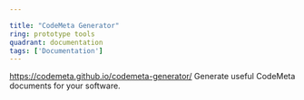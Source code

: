 ```yaml
---

title: "CodeMeta Generator"
ring: prototype tools
quadrant: documentation
tags: ['Documentation']
---
```

https://codemeta.github.io/codemeta-generator/
Generate useful CodeMeta documents for your software.
